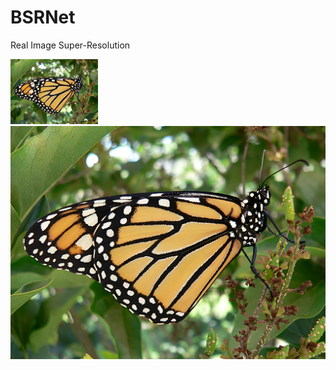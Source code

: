 # BSRNet
Real Image Super-Resolution


<img src="testsets/realLR/butterfly2.png" width="140px"/> <img src="testsets/realLR_x4_bsrnet/butterfly2_x4_bsrnet.png" width="560px"/>
